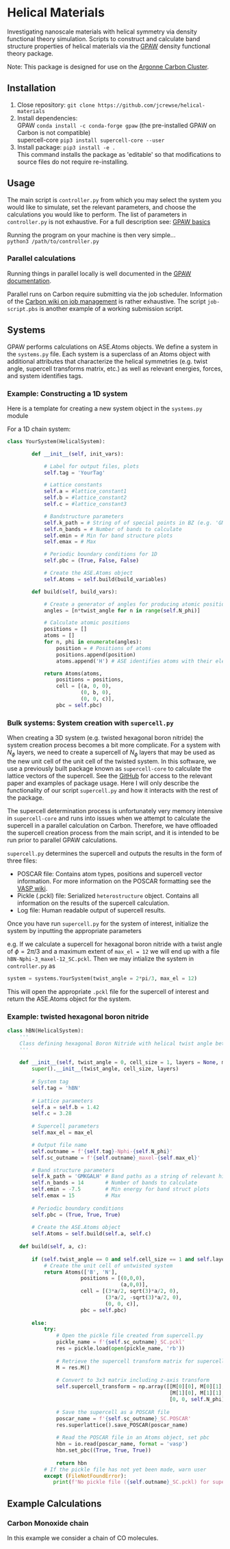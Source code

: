 # Helical Materials
Investigating nanoscale materials with helical symmetry via density functional theory simulation. Scripts to construct and calculate band structure properties of helical materials via the [GPAW](https://wiki.fysik.dtu.dk/gpaw/) density functional theory package. 

Note: This package is designed for use on the [Argonne Carbon Cluster](https://wiki.anl.gov/cnm/HPC/Carbon_Cluster_-_Overview).

## Installation
1. Close repository: `git clone https://github.com/jcrewse/helical-materials`
2. Install dependencies:  
GPAW `conda install -c conda-forge gpaw` (the pre-installed GPAW on Carbon is not compatible)  
supercell-core `pip3 install supercell-core --user`
3. Install package: `pip3 install -e .`  
   This command installs the package as 'editable' so that modifications to source files do not require re-installing.

## Usage
The main script is `controller.py` from which you may select the system you would like to simulate, set the relevant parameters, and choose the calculations you would like to perform. The list of parameters in `controller.py` is not exhaustive. For a full description see: [GPAW basics](https://wiki.fysik.dtu.dk/gpaw/documentation/basic.html)

Running the program on your machine is then very simple...  
`python3 /path/to/controller.py`

### Parallel calculations
Running things in parallel locally is well documented in the [GPAW documentation](https://wiki.fysik.dtu.dk/gpaw/documentation/parallel_runs/parallel_runs.html).  

Parallel runs on Carbon require submitting via the job scheduler. Information of the [Carbon wiki on job management](https://wiki.anl.gov/cnm/HPC/Submitting_and_Managing_Jobs) is rather exhaustive. The script `job-script.pbs` is another example of a working submission script. 

## Systems
GPAW performs calculations on ASE.Atoms objects. We define a system in the `systems.py` file. Each system is a superclass of an Atoms object with additional attributes that characterize the helical symmetries (e.g. twist angle, supercell transforms matrix, etc.) as well as relevant energies, forces, and system identifies tags.

### Example: Constructing a 1D system
Here is a template for creating a new system object in the `systems.py` module

For a 1D chain system:
```python
class YourSystem(HelicalSystem):

        def __init__(self, init_vars):

            # Label for output files, plots
            self.tag = 'YourTag'

            # Lattice constants
            self.a = #lattice_constant1
            self.b = #lattice_constant2
            self.c = #lattice_constant3

            # Bandstructure parameters
            self.k_path = # String of of special points in BZ (e.g. 'GMKGALH' is a common path for hexagonal Brillouin zones)
            self.n_bands = # Number of bands to calculate
            self.emin = # Min for band structure plots
            self.emax = # Max

            # Periodic boundary conditions for 1D 
            self.pbc = (True, False, False)

            # Create the ASE.Atoms object
            self.Atoms = self.build(build_variables)

        def build(self, build_vars):

            # Create a generator of angles for producing atomic positions
            angles = [n*twist_angle for n in range(self.N_phi)]

            # Calculate atomic positions
            positions = []
            atoms = []
            for n, phi in enumerate(angles):
                position = # Positions of atoms
                positions.append(position)
                atoms.append('H') # ASE identifies atoms with their elemental symbol as a string

            return Atoms(atoms,
                positions = positions,
                cell = [(a, 0, 0),
                        (0, b, 0),
                        (0, 0, c)],
                pbc = self.pbc)
```

### Bulk systems: System creation with `supercell.py`
When creating a 3D system (e.g. twisted hexagonal boron nitride) the system creation process becomes a bit more complicate. For a system with $N_\phi$ layers, we need to create a supercell of $N_\phi$ layers that may be used as the new unit cell of the unit cell of the twisted system. In this software, we use a previously built package known as `supercell-core` to calculate the lattice vectors of the supercell. See the [GitHub](https://github.com/tnecio/supercell-core) for access to the relevant paper and examples of package usage. Here I will only describe the functionality of our script `supercell.py` and how it interacts with the rest of the package.

The supercell determination process is unfortunately very memory intensive in `supercell-core` and runs into issues when we attempt to calculate the supercell in a parallel calculation on Carbon. Therefore, we have offloaded the supercell creation process from the main script, and it is intended to be run prior to parallel GPAW calculations. 

`supercell.py` determines the supercell and outputs the results in the form of three files:  

- POSCAR file: Contains atom types, positions and supercell vector information. For more information on the POSCAR formatting see the [VASP wiki](https://www.vasp.at/wiki/index.php/POSCAR).
- Pickle (.pckl) file: Serialized `heterostructure` object. Contains all information on the results of the supercell calculation. 
- Log file: Human readable output of supercell results. 

Once you have run `supercell.py` for the system of interest, initialize the system by inputting the appropriate parameters

e.g. If we calculate a supercell for hexagonal boron nitride with a twist angle of $\phi = 2\pi/3$ and a maximum extent of `max_el = 12` we will end up with a file `hBN-Nphi-3_maxel-12_SC.pckl`. Then we may intialize the system in `controller.py` as

```python
system = systems.YourSystem(twist_angle = 2*pi/3, max_el = 12)
```

This will open the appropriate `.pckl` file for the supercell of interest and return the ASE.Atoms object for the system.

### Example: twisted hexagonal boron nitride

```python
class hBN(HelicalSystem):
    '''
    Class defining hexagonal Boron Nitride with helical twist angle between layers.
    '''
    
    def __init__(self, twist_angle = 0, cell_size = 1, layers = None, max_el = 6):
        super().__init__(twist_angle, cell_size, layers)
        
        # System tag
        self.tag = 'hBN'
        
        # Lattice parameters
        self.a = self.b = 1.42
        self.c = 3.28
        
        # Supercell parameters
        self.max_el = max_el

        # Output file name
        self.outname = f'{self.tag}-Nphi-{self.N_phi}'
        self.sc_outname = f'{self.outname}_maxel-{self.max_el}'

        # Band structure parameters
        self.k_path = 'GMKGALH' # Band paths as a string of relevant high-symmetry points
        self.n_bands = 14       # Number of bands to calculate
        self.emin = -7.5        # Min energy for band struct plots
        self.emax = 15          # Max
        
        # Periodic boundary conditions 
        self.pbc = (True, True, True)
        
        # Create the ASE.Atoms object
        self.Atoms = self.build(self.a, self.c)
        
    def build(self, a, c):
        
        if (self.twist_angle == 0 and self.cell_size == 1 and self.layers == None): 
            # Create the unit cell of untwisted system
            return Atoms(['B', 'N'],
                        positions = [(0,0,0),
                                     (a,0,0)],
                        cell = [(3*a/2, sqrt(3)*a/2, 0),
                                (3*a/2, -sqrt(3)*a/2, 0),
                                (0, 0, c)],
                        pbc = self.pbc)
            
        else:
            try:
                # Open the pickle file created from supercell.py
                pickle_name = f'{self.sc_outname}_SC.pckl'
                res = pickle.load(open(pickle_name, 'rb'))
                
                # Retrieve the supercell transform matrix for supercell layer
                M = res.M()
                
                # Convert to 3x3 matrix including z-axis transform
                self.supercell_transform = np.array([[M[0][0], M[0][1], 0],
                                                     [M[1][0], M[1][1], 0], 
                                                     [0, 0, self.N_phi]])
                
                # Save the supercell as a POSCAR file
                poscar_name = f'{self.sc_outname}_SC.POSCAR'
                res.superlattice().save_POSCAR(poscar_name)
                
                # Read the POSCAR file in an Atoms object, set pbc
                hbn = io.read(poscar_name, format = 'vasp')
                hbn.set_pbc((True, True, True))
                
                return hbn
            # If the pickle file has not yet been made, warn user
            except (FileNotFoundError):
               print(f'No pickle file ({self.outname}_SC.pckl) for supercell. Run supercell.py first.')
```

## Example Calculations
### Carbon Monoxide chain
In this example we consider a chain of CO molecules. 